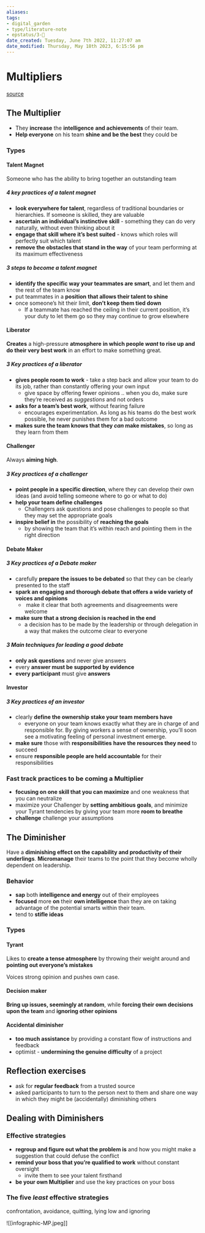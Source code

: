 ```yaml
---
aliases: 
tags: 
- digital_garden
- type/literature-note
- epstatus/3-🌳
date_created: Tuesday, June 7th 2022, 11:27:07 am
date_modified: Thursday, May 18th 2023, 6:15:56 pm
---
```

# Multipliers 
[source](https://www.blinkist.com/en/nc/browse/books/multipliers-en?r=1&st=Multipliers)

## The Multiplier
* They **increase** the **intelligence** **and achievements** of their team.
* **Help everyone** on his team **shine and be the best** they could be

### Types
#### Talent Magnet
Someone who has the ability to bring together an outstanding team

##### 4 key practices of a talent magnet
* **look everywhere for talent**, regardless of traditional boundaries or hierarchies. If someone is skilled, they are valuable
* **ascertain an individual’s instinctive skill** - something they can do very naturally, without even thinking about it
* **engage that skill where it’s best suited** - knows which roles will perfectly suit which talent
* **remove the obstacles that stand in the way** of your team performing at its maximum effectiveness

##### 3 steps to become a talent magnet
* **identify the specific way your teammates are smart**, and let them and the rest of the team know
* put teammates in a **position** **that allows their talent to shine**
* once someone’s hit their limit, **don’t keep them tied down**
	* If a teammate has reached the ceiling in their current position, it’s your duty to let them go so they may continue to grow elsewhere

#### Liberator
**Creates** a high-pressure **atmosphere** **in which people _want_ to rise up and do their very best work** in an effort to make something great.

##### 3 Key practices of a liberator
* **gives people room to work** - take a step back and allow your team to do its job, rather than constantly offering your own input
	* give space by offering fewer opinions .. when you do, make sure they’re received as _suggestions_ and not orders
* **asks for a team’s best work**, without fearing failure
	* encourages experimentation. As long as his teams do the best work possible, he never punishes them for a bad outcome
* **makes sure the team knows that they _can_ make mistakes**, so long as they learn from them

#### Challenger
Always **aiming high**.

##### 3 Key practices of a challenger
+ **point people in a specific direction**, where they can develop their own ideas (and avoid telling someone where to go or what to do)
+ **help your team define challenges**
	+ Challengers ask questions and pose challenges to people so that they may set the appropriate goals
+ **inspire belief in** the possibility of **reaching the goals**
	+ by showing the team that it’s within reach and pointing them in the right direction

#### Debate Maker
##### 3 Key practices of a Debate maker
+ carefully **prepare the issues to be debated** so that they can be clearly presented to the staff
+ **spark an engaging and thorough debate that offers a wide variety of voices and opinions**
	+  make it clear that both agreements and disagreements were welcome
+ **make sure that a strong decision is reached in the end**
	+ a decision has to be made by the leadership or through delegation in a way that makes the outcome clear to everyone

##### 3 Main techniques for leading a good debate
+ **only ask questions** and never give answers
+ every **answer must be supported by evidence**
+ **every participant** must give **answers**

#### Investor
##### 3 Key practices of an investor
+ clearly **define the ownership stake your team members have**
	+ everyone on your team knows exactly what they are in charge of and responsible for. By giving workers a sense of ownership, you’ll soon see a motivating feeling of personal investment emerge.
+ **make sure** those with **responsibilities** **have the resources they need** to succeed
+ ensure **responsible people are held accountable** for their responsibilities

### Fast track practices to be coming a Multiplier
+ **focusing on one skill that you can maximize** and one weakness that you can neutralize
+ maximize your Challenger by **setting ambitious goals**, and minimize your Tyrant tendencies by giving your team more **room to breathe**
+ **challenge** challenge your assumptions

## The Diminisher
Have a **diminishing effect on the capability and productivity of their underlings**.
**Micromanage** their teams to the point that they become wholly dependent on leadership.

### Behavior
* **sap** both **intelligence and energy** out of their employees
* **focused** more **on** their **own intelligence** than they are on taking advantage of the potential smarts within their team.
* tend to **stifle ideas**

### Types
#### Tyrant
Likes to **create a tense atmosphere** by throwing their weight around and **pointing out everyone’s mistakes**

Voices strong opinion and pushes own case.

#### Decision maker
**Bring up issues, seemingly at random**, while **forcing their own decisions upon the team** and **ignoring other opinions**

#### Accidental diminisher
+ **too much assistance** by providing a constant flow of instructions and feedback
+ optimist - **undermining the genuine difficulty** of a project

## Reflection exercises
+ ask for **regular feedback** from a trusted source
+ asked participants to turn to the person next to them and share one way in which they might be (accidentally) diminishing others

## Dealing with Diminishers
### Effective strategies
+ **regroup and figure out what the problem is** and how you might make a suggestion that could defuse the conflict
+ **remind your boss that you’re qualified to work** without constant oversight
	+ invite them to see your talent firsthand
+ **be your own Multiplier** and use the key practices on your boss

### The five _least_ effective strategies
confrontation, avoidance, quitting, lying low and ignoring


![[infographic-MP.jpeg]]
